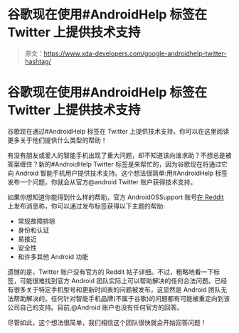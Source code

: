 # 谷歌现在使用#AndroidHelp 标签在 Twitter 上提供技术支持

> 原文：<https://www.xda-developers.com/google-androidhelp-twitter-hashtag/>

# 谷歌现在使用#AndroidHelp 标签在 Twitter 上提供技术支持

谷歌现在通过#AndroidHelp 标签在 Twitter 上提供技术支持。你可以在这里阅读更多关于他们提供什么类型的帮助！

有没有朋友或爱人的智能手机出现了重大问题，却不知道该向谁求助？不想总是被答案缠住？新的#AndroidHelp Twitter 标签是来帮忙的，因为谷歌现在将通过它向 Android 智能手机用户提供技术支持。这个想法很简单:用#AndroidHelp 标签发布一个问题，你就会从官方@android Twitter 账户获得技术支持。

如果你想知道你能得到什么样的帮助，官方 AndroidOSSupport 账号[在 Reddit](https://www.reddit.com/r/Android/comments/euv7pv/announcing_androidhelp_on_twitter/) 上发布消息称，你可以通过发布标签获得以下主题的帮助:

*   常规故障排除
*   身份和认证
*   易接近
*   安全性
*   和许多其他 Android 功能

遗憾的是，Twitter 账户没有官方的 Reddit 帖子详细。不过，粗略地看一下标签，可能很难找到官方 Android 团队实际上可以帮助解决的任何合法问题。已经有很多关于特定手机型号和更新时间表的问题被发布，这显然是 Android 团队无法帮助解决的。任何针对智能手机品牌(不属于谷歌)的问题都有可能被重定向到该公司自己的支持。目前,@Android 账户也没有任何官方的回答。

尽管如此，这个想法很简单，我们相信这个团队很快就会开始回答问题！